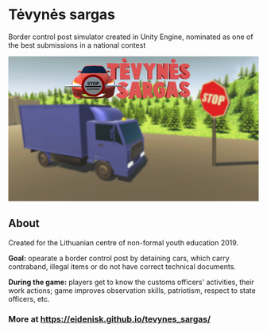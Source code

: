 # Tėvynės sargas

Border control post simulator created in Unity Engine, nominated as one of the best submissions in a national contest 

![Tevynes sargas](https://raw.githubusercontent.com/EidenisK/tevynes_sargas/master/img/tevynes_sargas/T%C4%97vyn%C4%97s%20Sargas%20(1).jpg)

## About

Created for the Lithuanian centre of non-formal youth education 2019.

**Goal:** opearate a border control post by detaining cars, which carry contraband, illegal items or do not have correct technical documents.

**During the game:** players get to know the customs officers' activities, their work actions; game improves observation skills, patriotism, respect to state officers, etc. 

### More at <https://eidenisk.github.io/tevynes_sargas/>
